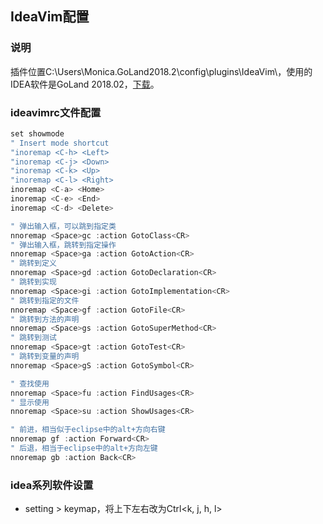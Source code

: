 ## IdeaVim配置

### 说明
插件位置C:\Users\Monica\.GoLand2018.2\config\plugins\IdeaVim\，使用的IDEA软件是GoLand 2018.02，[下载](./files/IdeaVim.zip)。

### ideavimrc文件配置
``` java
set showmode
" Insert mode shortcut
"inoremap <C-h> <Left>
"inoremap <C-j> <Down>
"inoremap <C-k> <Up>
"inoremap <C-l> <Right>
inoremap <C-a> <Home>
inoremap <C-e> <End>
inoremap <C-d> <Delete>

" 弹出输入框，可以跳到指定类
nnoremap <Space>gc :action GotoClass<CR>
" 弹出输入框，跳转到指定操作
nnoremap <Space>ga :action GotoAction<CR>
" 跳转到定义
nnoremap <Space>gd :action GotoDeclaration<CR>
" 跳转到实现
nnoremap <Space>gi :action GotoImplementation<CR>
" 跳转到指定的文件
nnoremap <Space>gf :action GotoFile<CR>
" 跳转到方法的声明
nnoremap <Space>gs :action GotoSuperMethod<CR>
" 跳转到测试
nnoremap <Space>gt :action GotoTest<CR>
" 跳转到变量的声明
nnoremap <Space>gS :action GotoSymbol<CR>

" 查找使用
nnoremap <Space>fu :action FindUsages<CR>
" 显示使用
nnoremap <Space>su :action ShowUsages<CR>

" 前进，相当似于eclipse中的alt+方向右键
nnoremap gf :action Forward<CR>
" 后退，相当于eclipse中的alt+方向左键
nnoremap gb :action Back<CR>
```

### idea系列软件设置
* setting > keymap，将上下左右改为Ctrl<k, j, h, l>